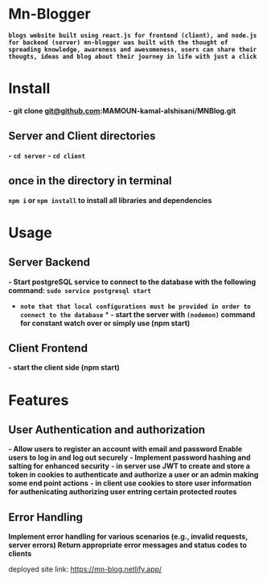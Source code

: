 # Mn-Blogger
**`blogs website built using react.js for frontend (client), and node.js for backend (server)
 mn-blogger was built with the thought of spreading knowledge, awareness and awesomeness, users can share their thougts, ideas and blog about their journey in life with just a click `**

# Install
**- git clone git@github.com:MAMOUN-kamal-alshisani/MNBlog.git**

## Server and Client directories
**- `cd server`**
**- `cd client`**

## once in the directory in terminal
**`npm i` or `npm install` to install all libraries and dependencies**

# Usage

## Server Backend
**- Start postgreSQL service to connect to the database with the following command: `sudo service postgresql start`**
* **`note that that local configurations must be provided in order to connect to the database`** * 
**- start the server with `(nodemon)` command for constant watch over or simply use (npm start)**
  
## Client Frontend
**- start the client side (npm start)**

# Features

## User Authentication and authorization 

**- Allow users to register an account with email and password
Enable users to log in and log out securely**
**- Implement password hashing and salting for enhanced security**
**- in server use JWT to create and store a token in cookies to authenticate and authorize a user or an admin making some end point actions**
**- in client use cookies to store user information for authenicating authorizing user entring certain protected routes**



## Error Handling
**Implement error handling for various scenarios (e.g., invalid requests, server errors)
Return appropriate error messages and status codes to clients**

deployed site link: https://mn-blog.netlify.app/
